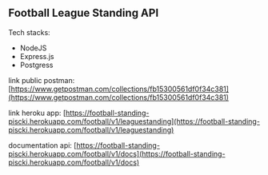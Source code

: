 ## Football League Standing API

Tech stacks: 
- NodeJS
- Express.js
- Postgress

link public postman:
[https://www.getpostman.com/collections/fb15300561df0f34c381](https://www.getpostman.com/collections/fb15300561df0f34c381)

link heroku app:
[https://football-standing-piscki.herokuapp.com/football/v1/leaguestanding](https://football-standing-piscki.herokuapp.com/football/v1/leaguestanding)

documentation api:
[https://football-standing-piscki.herokuapp.com/football/v1/docs](https://football-standing-piscki.herokuapp.com/football/v1/docs)